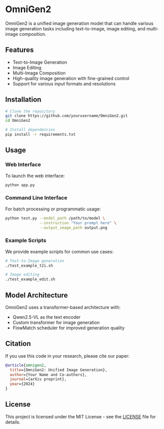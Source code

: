 # OmniGen2

OmniGen2 is a unified image generation model that can handle various image generation tasks including text-to-image, image editing, and multi-image composition.

## Features

- Text-to-Image Generation
- Image Editing
- Multi-Image Composition
- High-quality image generation with fine-grained control
- Support for various input formats and resolutions

## Installation

```bash
# Clone the repository
git clone https://github.com/yourusername/OmniGen2.git
cd OmniGen2

# Install dependencies
pip install -r requirements.txt
```

## Usage

### Web Interface

To launch the web interface:

```bash
python app.py
```

### Command Line Interface

For batch processing or programmatic usage:

```bash
python test.py --model_path /path/to/model \
               --instruction "Your prompt here" \
               --output_image_path output.png
```

### Example Scripts

We provide example scripts for common use cases:

```bash
# Text-to-Image generation
./test_example_t2i.sh

# Image editing
./test_example_edit.sh
```

## Model Architecture

OmniGen2 uses a transformer-based architecture with:
- Qwen2.5-VL as the text encoder
- Custom transformer for image generation
- FlowMatch scheduler for improved generation quality

## Citation

If you use this code in your research, please cite our paper:

```bibtex
@article{omnigen2,
  title={OmniGen2: Unified Image Generation},
  author={Your Name and Co-authors},
  journal={arXiv preprint},
  year={2024}
}
```

## License

This project is licensed under the MIT License - see the [LICENSE](LICENSE) file for details.
